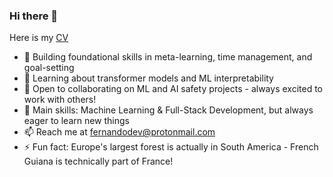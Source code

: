 

<!--
**favalosdev/favalosdev** is a ✨ _special_ ✨ repository because its `README.md` (this file) appears on your GitHub profile.

Here are some ideas to get you started:

- 🔭 I’m currently working on ...
- 🌱 I’m currently learning ...
- 👯 I’m looking to collaborate on ...
- 🤔 I’m looking for help with ...
- 💬 Ask me about ...
- 📫 How to reach me: ...
- 😄 Pronouns: ...
- ⚡ Fun fact: ...
-->

### Hi there 👋

Here is my [CV](https://github.com/favalosdev/CV)

- 🔭 Building foundational skills in meta-learning, time management, and goal-setting
- 🌱 Learning about transformer models and ML interpretability
- 👯 Open to collaborating on ML and AI safety projects - always excited to work with others!
- 💬 Main skills: Machine Learning & Full-Stack Development, but always eager to learn new things
- 📫 Reach me at fernandodev@protonmail.com
- ⚡ Fun fact: Europe's largest forest is actually in South America - French Guiana is technically part of France!
